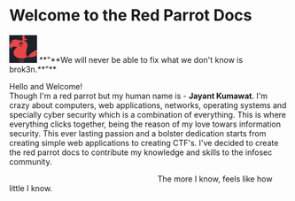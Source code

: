 # **Welcome to the Red Parrot Docs**
<img src="./assets/images/logo-bg.svg" style="height: 50px; aspect-ratio: 1/1;">  
**"**We will never be able to fix what we don't know is brok<span class="red-command">3</span>n.**"**

<span class="red-command">Hello and Welcome!</span>   
Though I'm a red parrot but my human name is - **Jayant Kumawat**. I'm crazy about computers, web applications, networks, operating systems and specially cyber security which is a combination of everything. This is where everything clicks together, being the reason of my love towars information security. This ever lasting passion and a bolster dedication starts from creating simple web applications to creating CTF's. I've decided to create the red parrot docs to contribute my knowledge and skills to the infosec community. 

&nbsp;&nbsp;&nbsp;&nbsp;&nbsp;&nbsp;&nbsp;&nbsp;&nbsp;&nbsp;&nbsp;&nbsp;&nbsp;&nbsp;&nbsp;&nbsp;&nbsp;&nbsp;&nbsp;&nbsp;&nbsp;&nbsp;&nbsp;&nbsp;&nbsp;&nbsp;&nbsp;&nbsp;&nbsp;&nbsp;&nbsp;&nbsp;&nbsp;&nbsp;&nbsp;&nbsp;&nbsp;&nbsp;&nbsp;&nbsp;&nbsp;&nbsp;&nbsp;&nbsp;&nbsp;&nbsp;&nbsp;&nbsp;&nbsp;&nbsp;&nbsp;&nbsp;&nbsp;&nbsp;&nbsp;&nbsp;&nbsp;&nbsp;&nbsp;&nbsp;&nbsp;&nbsp;&nbsp;&nbsp;&nbsp;&nbsp;&nbsp;&nbsp;<span class="red-command">The more I know, feels like how little I know.</span>
 